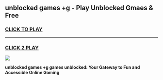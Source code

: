 
## unblocked games +g - Play Unblocked Gmaes & Free
<h3>
<a href="https://news.freeplayer.one?title=unblocked_games_+g&ref=16F">CLICK TO PLAY</a></h3>
<hr>

<h3>
<a href="https://news.freeplayer.one?title=unblocked_games_+g&ref=16F">CLICK 2 PLAY</a>
  
</h3>

<a href="https://news.freeplayer.one?title=unblocked_games_+g&ref=16F/"><img src="https://clearcache.store/games.png"></a>


**unblocked games +g games unblocked: Your Gateway to Fun and Accessible Online Gaming**

